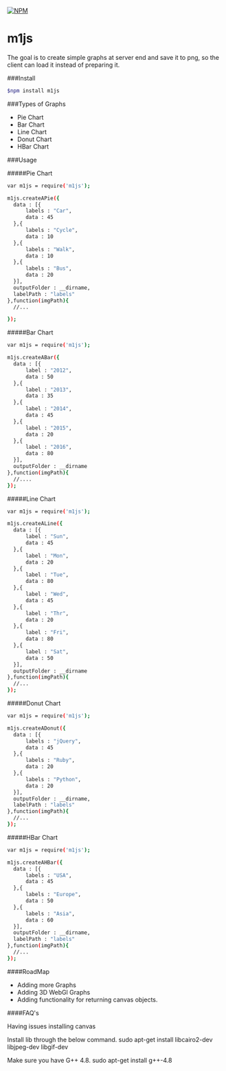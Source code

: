 [![NPM](https://nodei.co/npm/m1js.png?downloads=true&stars=true)](https://nodei.co/npm/m1js/)

# m1js
  The goal is to create simple graphs at server end and save it to png, so the client can load it instead of preparing it.


###Install

```sh
$npm install m1js
```

###Types of Graphs
* Pie Chart
* Bar Chart
* Line Chart
* Donut Chart
* HBar Chart

###Usage

#####Pie Chart

  ```sh
  var m1js = require('m1js');

  m1js.createAPie({
  	data : [{
  		labels : "Car",
  		data : 45
  	},{
  		labels : "Cycle",
  		data : 10
  	},{
  		labels : "Walk",
  		data : 10
  	},{
  		labels : "Bus",
  		data : 20
  	}],
  	outputFolder : __dirname,
  	labelPath : "labels"
  },function(imgPath){
  	//...

  });
  ```

#####Bar Chart

  ```sh
  var m1js = require('m1js');

  m1js.createABar({
  	data : [{
  		label : "2012",
  		data : 50
  	},{
  		label : "2013",
  		data : 35
  	},{
  		label : "2014",
  		data : 45
  	},{
  		label : "2015",
  		data : 20
  	},{
  		label : "2016",
  		data : 80
  	}],
  	outputFolder : __dirname
  },function(imgPath){
  	//....
  });
  ```
#####Line Chart

  ```sh
  var m1js = require('m1js');

  m1js.createALine({
  	data : [{
  		label : "Sun",
  		data : 45
  	},{
  		label : "Mon",
  		data : 20
  	},{
  		label : "Tue",
  		data : 80
  	},{
  		label : "Wed",
  		data : 45
  	},{
  		label : "Thr",
  		data : 20
  	},{
  		label : "Fri",
  		data : 80
  	},{
  		label : "Sat",
  		data : 50
  	}],
  	outputFolder : __dirname
  },function(imgPath){
  	//...
  });
  ```
#####Donut Chart

  ```sh
  var m1js = require('m1js');

  m1js.createADonut({
  	data : [{
  		labels : "jQuery",
  		data : 45
  	},{
  		labels : "Ruby",
  		data : 20
  	},{
  		labels : "Python",
  		data : 20
  	}],
  	outputFolder : __dirname,
  	labelPath : "labels"
  },function(imgPath){
  	//...
  });
  ```
#####HBar Chart

  ```sh
  var m1js = require('m1js');

  m1js.createAHBar({
  	data : [{
  		labels : "USA",
  		data : 45
  	},{
  		labels : "Europe",
  		data : 50
  	},{
  		labels : "Asia",
  		data : 60
  	}],
  	outputFolder : __dirname,
  	labelPath : "labels"
  },function(imgPath){
  	//...
  });
  ```
####RoadMap
* Adding more Graphs
* Adding 3D WebGl Graphs
* Adding functionality for returning canvas objects.

####FAQ's

Having issues installing canvas

Install lib through the below command.
sudo apt-get install libcairo2-dev libjpeg-dev libgif-dev

Make sure you have G++ 4.8.
sudo apt-get install g++-4.8
